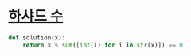 # [하샤드 수](https://programmers.co.kr/learn/courses/30/lessons/12947)

```python
def solution(x):
    return x % sum([int(i) for i in str(x)]) == 0
```
